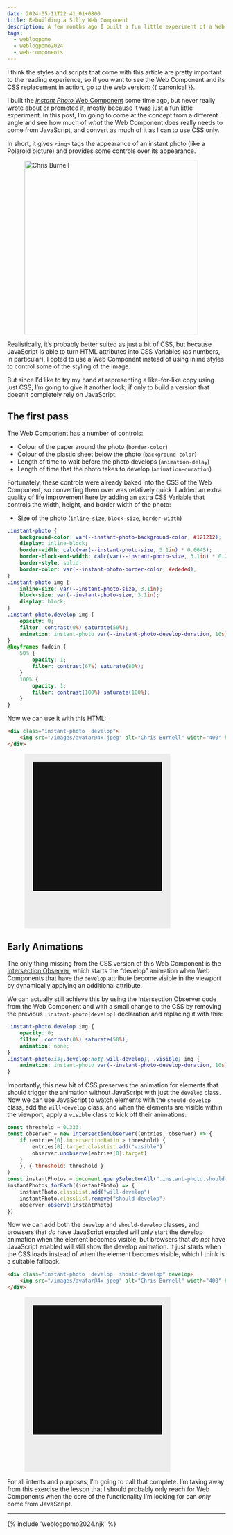 ```yaml
---
date: 2024-05-11T22:41:01+0800
title: Rebuilding a Silly Web Component
description: A few months ago I built a fun little experiment of a Web Component, but in today’s post, I’m going to try building it using just CSS.
tags:
  - weblogpomo
  - weblogpomo2024
  - web-components
---
```


<aside class="rss-only"><p>I think the styles and scripts that come with this article are pretty important to the reading experience, so if you want to see the Web Component and its CSS replacement in action, go to the web version: <a href="{{ canonical }}">{{ canonical }}</a>.</p></aside>

I built the [*Instant Photo* Web Component](/instant-photo/) some time ago, but never really wrote about or promoted it, mostly because it was just a fun little experiment. In this post, I’m going to come at the concept from a different angle and see how much of *what* the Web Component does really needs to come from JavaScript, and convert as much of it as I can to use CSS only.

In short, it gives `<img>` tags the appearance of an instant photo (like a Polaroid picture) and provides some controls over its appearance.

<figure>
    <instant-photo develop>
        <img src="/images/avatar@4x.jpeg" alt="Chris Burnell" class=" [ canada ] " width="400" height="400">
    </instant-photo>
</figure>

Realistically, it’s probably better suited as just a bit of CSS, but because JavaScript is able to turn HTML attributes into CSS Variables (as numbers, in particular), I opted to use a Web Component instead of using inline styles to control some of the styling of the image.

But since I’d like to try my hand at representing a like-for-like copy using just CSS, I’m going to give it another look, if only to build a version that doesn’t completely rely on JavaScript.

## The first pass

The Web Component has a number of controls:

- Colour of the paper around the photo (`border-color`)
- Colour of the plastic sheet below the photo (`background-color`)
- Length of time to wait before the photo develops (`animation-delay`)
- Length of time that the photo takes to develop (`animation-duration`)

Fortunately, these controls were already baked into the CSS of the Web Component, so converting them over was relatively quick. I added an extra quality of life improvement here by adding an extra CSS Variable that controls the width, height, and border width of the photo:

- Size of the photo (`inline-size`, `block-size`, `border-width`)

```css
.instant-photo {
	background-color: var(--instant-photo-background-color, #121212);
	display: inline-block;
	border-width: calc(var(--instant-photo-size, 3.1in) * 0.0645);
	border-block-end-width: calc(var(--instant-photo-size, 3.1in) * 0.2903);
	border-style: solid;
	border-color: var(--instant-photo-border-color, #ededed);
}
.instant-photo img {
	inline-size: var(--instant-photo-size, 3.1in);
	block-size: var(--instant-photo-size, 3.1in);
	display: block;
}
.instant-photo.develop img {
	opacity: 0;
	filter: contrast(0%) saturate(50%);
	animation: instant-photo var(--instant-photo-develop-duration, 10s) linear var(--instant-photo-develop-delay, 1s) forwards;
}
@keyframes fadein {
	50% {
		opacity: 1;
		filter: contrast(67%) saturate(80%);
	}
	100% {
		opacity: 1;
		filter: contrast(100%) saturate(100%);
	}
}
```

Now we can use it with this HTML:

```html
<div class="instant-photo  develop">
	<img src="/images/avatar@4x.jpeg" alt="Chris Burnell" width="400" height="400">
</div>
```

<figure>
    <div class="instant-photo  develop">
        <img src="/images/avatar@4x.jpeg" alt="Chris Burnell" width="400" height="400">
    </div>
</figure>

## Early Animations

The only thing missing from the CSS version of this Web Component is the [Intersection Observer](https://developer.mozilla.org/en-US/docs/Web/API/IntersectionObserver/IntersectionObserver), which starts the <q>develop</q> animation when Web Components that have the `develop` attribute become visible in the viewport by dynamically applying an additional attribute.

We can actually still achieve this by using the Intersection Observer code from the Web Component and with a small change to the CSS by removing the previous `.instant-photo[develop]` declaration and replacing it with this:

```css
.instant-photo.develop img {
	opacity: 0;
	filter: contrast(0%) saturate(50%);
	animation: none;
}
.instant-photo:is(.develop:not(.will-develop), .visible) img {
	animation: instant-photo var(--instant-photo-develop-duration, 10s) linear var(--instant-photo-develop-delay, 1s) forwards;
}
```

Importantly, this new bit of CSS preserves the animation for elements that should trigger the animation without JavaScript with just the `develop` class. Now we can use JavaScript to watch elements with the `should-develop` class, add the `will-develop` class, and when the elements are visible within the viewport, apply a `visible` class to kick off their animations:

```javascript
const threshold = 0.333;
const observer = new IntersectionObserver((entries, observer) => {
    if (entries[0].intersectionRatio > threshold) {
        entries[0].target.classList.add("visible")
        observer.unobserve(entries[0].target)
    }
    }, { threshold: threshold }
)
const instantPhotos = document.querySelectorAll(".instant-photo.should-develop")
instantPhotos.forEach((instantPhoto) => {
	instantPhoto.classList.add("will-develop")
	instantPhoto.classList.remove("should-develop")
	observer.observe(instantPhoto)
})
```

Now we can add both the `develop` and `should-develop` classes, and browsers that *do* have JavaScript enabled will only start the develop animation when the element becomes visible, but browsers that *do not* have JavaScript enabled will still show the develop animation. It just starts when the CSS loads instead of when the element becomes visible, which I think is a suitable fallback.

```html
<div class="instant-photo  develop  should-develop" develop>
	<img src="/images/avatar@4x.jpeg" alt="Chris Burnell" width="400" height="400">
</div>
```

<figure>
    <div class="instant-photo  develop  should-develop" develop>
        <img src="/images/avatar@4x.jpeg" alt="Chris Burnell" width="400" height="400">
    </div>
</figure>

For all intents and purposes, I’m going to call that complete. I’m taking away from this exercise the lesson that I should probably only reach for Web Components when the core of the functionality I’m looking for can *only* come from JavaScript.

--------

{% include 'weblogpomo2024.njk' %}

<style>
.instant-photo {
	background-color: var(--instant-photo-background-color, #121212);
	display: inline-block;
	border-width: calc(var(--instant-photo-size, 3.1in) * 0.0645);
	border-block-end-width: calc(var(--instant-photo-size, 3.1in) * 0.2903);
	border-style: solid;
	border-color: var(--instant-photo-border-color, #ededed);
}
.instant-photo img {
	inline-size: var(--instant-photo-size, 3.1in);
	block-size: var(--instant-photo-size, 3.1in);
	display: block;
}
.instant-photo.develop img {
	opacity: 0;
	filter: contrast(0%) saturate(50%);
	animation: none;
}
.instant-photo:is(.develop:not(.will-develop), .visible) img {
	animation: instant-photo var(--instant-photo-develop-duration, 10s) linear var(--instant-photo-develop-delay, 1s) forwards;
}
@keyframes instant-photo {
	50% {
		opacity: 1;
		filter: contrast(67%) saturate(80%);
	}
	100% {
		opacity: 1;
		filter: contrast(100%) saturate(100%);
	}
}
</style>
<script>
const threshold = 0.333;
const observer = new IntersectionObserver((entries, observer) => {
	if (entries[0].intersectionRatio > threshold) {
		entries[0].target.classList.add("visible")
		observer.unobserve(entries[0].target)
	}
	}, { threshold: threshold }
)
const instantPhotos = document.querySelectorAll(".instant-photo.should-develop")
for (let instantPhoto of instantPhotos) {
	instantPhoto.classList.add("will-develop")
	instantPhoto.classList.remove("should-develop")
	observer.observe(instantPhoto)
}
</script>
<script type="module">{% include '../../../node_modules/@chrisburnell/instant-photo/instant-photo.js' %}</script>
